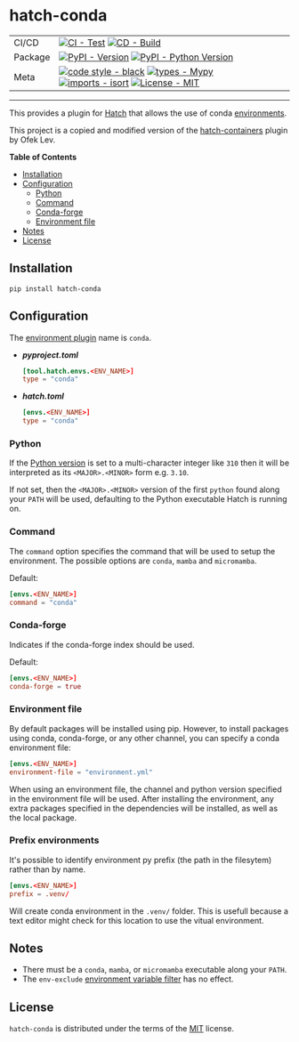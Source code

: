 # hatch-conda

| | |
| --- | --- |
| CI/CD | [![CI - Test](https://github.com/OldGrumpyViking/hatch-conda/actions/workflows/test.yml/badge.svg)](https://github.com/OldGrumpyViking/hatch-conda/actions/workflows/test.yml) [![CD - Build](https://github.com/OldGrumpyViking/hatch-conda/actions/workflows/build.yml/badge.svg)](https://github.com/OldGrumpyViking/hatch-conda/actions/workflows/build.yml) |
| Package | [![PyPI - Version](https://img.shields.io/pypi/v/hatch-conda.svg?logo=pypi&label=PyPI&logoColor=gold)](https://pypi.org/project/hatch-conda/) [![PyPI - Python Version](https://img.shields.io/pypi/pyversions/hatch-conda.svg?logo=python&label=Python&logoColor=gold)](https://pypi.org/project/hatch-conda/) |
| Meta | [![code style - black](https://img.shields.io/badge/code%20style-black-000000.svg)](https://github.com/psf/black) [![types - Mypy](https://img.shields.io/badge/types-Mypy-blue.svg)](https://github.com/ambv/black) [![imports - isort](https://img.shields.io/badge/imports-isort-ef8336.svg)](https://github.com/pycqa/isort) [![License - MIT](https://img.shields.io/badge/license-MIT-9400d3.svg)](https://spdx.org/licenses/) |

-----

This provides a plugin for [Hatch](https://github.com/pypa/hatch) that allows the use of conda [environments](https://hatch.pypa.io/latest/environment/).

This project is a copied and modified version of the [hatch-containers](https://github.com/ofek/hatch-containers) plugin by Ofek Lev.

**Table of Contents**

- [Installation](#installation)
- [Configuration](#configuration)
  - [Python](#python)
  - [Command](#command)
  - [Conda-forge](#conda-forge)
  - [Environment file](#environment-file)
- [Notes](#notes)
- [License](#license)

## Installation

```console
pip install hatch-conda
```

## Configuration

The [environment plugin](https://hatch.pypa.io/latest/plugins/environment/) name is `conda`.

- ***pyproject.toml***

    ```toml
    [tool.hatch.envs.<ENV_NAME>]
    type = "conda"
    ```

- ***hatch.toml***

    ```toml
    [envs.<ENV_NAME>]
    type = "conda"
    ```

### Python

If the [Python version](https://hatch.pypa.io/latest/config/environment/#python-version) is set to a multi-character integer like `310` then it will be interpreted as its `<MAJOR>.<MINOR>` form e.g. `3.10`.

If not set, then the `<MAJOR>.<MINOR>` version of the first `python` found along your `PATH` will be used, defaulting to the Python executable Hatch is running on.

### Command

The `command` option specifies the command that will be used to setup the environment. The possible options are `conda`, `mamba` and `micromamba`.

Default:

```toml
[envs.<ENV_NAME>]
command = "conda"
```

### Conda-forge

Indicates if the conda-forge index should be used.

Default:

```toml
[envs.<ENV_NAME>]
conda-forge = true
```

### Environment file
By default packages will be installed using pip. However, to install packages using conda, conda-forge, or any other channel, you can specify a conda environment file:

```toml
[envs.<ENV_NAME>]
environment-file = "environment.yml"
```

When using an environment file, the channel and python version specified in the environment file will be used. After installing the environment, any extra packages specified in the dependencies will be installed, as well as the local package.

### Prefix environments

It's possible to identify environment py prefix (the path in the filesytem) rather than by name.

```toml
[envs.<ENV_NAME>]
prefix = .venv/
```

Will create conda environment in the `.venv/` folder. This is usefull because a text editor might check for this location to use the vitual environment.

## Notes

- There must be a `conda`, `mamba`, or `micromamba` executable along your `PATH`.
- The `env-exclude` [environment variable filter](https://hatch.pypa.io/latest/config/environment/#filters) has no effect.

## License

`hatch-conda` is distributed under the terms of the [MIT](https://spdx.org/licenses/MIT.html) license.

